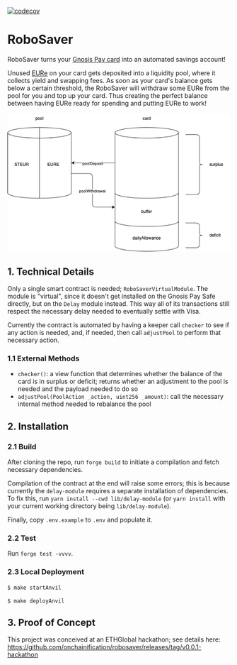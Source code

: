 [![codecov](https://codecov.io/github/onchainification/robosaver/graph/badge.svg?token=745LCSOH0I)](https://codecov.io/github/onchainification/robosaver)

# RoboSaver

RoboSaver turns your [Gnosis Pay card](https://gnosispay.com/) into an automated savings account!

Unused [EURe](https://monerium.com/tokens/) on your card gets deposited into a liquidity pool, where it collects yield and swapping fees. As soon as your card's balance gets below a certain threshold, the RoboSaver will withdraw some EURe from the pool for you and top up your card. Thus creating the perfect balance between having EURe ready for spending and putting EURe to work!

<p align="center"><img src="diagram.drawio.png"></p>

## 1. Technical Details

Only a single smart contract is needed; `RoboSaverVirtualModule`. The module is "virtual", since it doesn't get installed on the Gnosis Pay Safe directly, but on the `Delay` module instead. This way all of its transactions still respect the necessary delay needed to eventually settle with Visa.

Currently the contract is automated by having a keeper call `checker` to see if any action is needed, and, if needed, then call `adjustPool` to perform that necessary action.

### 1.1 External Methods

- `checker()`: a view function that determines whether the balance of the card is in surplus or deficit; returns whether an adjustment to the pool is needed and the payload needed to do so
- `adjustPool(PoolAction _action, uint256 _amount)`: call the necessary internal method needed to rebalance the pool

## 2. Installation

### 2.1 Build

After cloning the repo, run `forge build` to initiate a compilation and fetch necessary dependencies.

Compilation of the contract at the end will raise some errors; this is because currently the `delay-module` requires a separate installation of dependencies. To fix this, run `yarn install --cwd lib/delay-module` (or `yarn install` with your current working directory being `lib/delay-module`).

Finally, copy `.env.example` to `.env` and populate it.

### 2.2 Test

Run `forge test -vvvv`.

### 2.3 Local Deployment

```
$ make startAnvil
```

```
$ make deployAnvil
```

## 3. Proof of Concept

This project was conceived at an ETHGlobal hackathon; see details here: https://github.com/onchainification/robosaver/releases/tag/v0.0.1-hackathon
